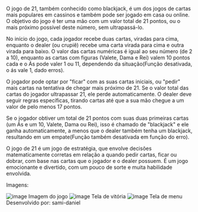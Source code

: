 O jogo de 21, também conhecido como blackjack, é um dos jogos de cartas mais populares em cassinos e também pode ser jogado em casa ou online. 
O objetivo do jogo é ter uma mão com um valor total de 21 pontos, ou o mais próximo possível deste número, sem ultrapassá-lo.

No início do jogo, cada jogador recebe duas cartas, viradas para cima, enquanto o dealer (ou crupiê) recebe uma carta virada para cima e outra virada para baixo. 
O valor das cartas numéricas é igual ao seu número (de 2 a 10), enquanto as cartas com figuras (Valete, Dama e Rei) valem 10 pontos cada e o Ás pode valer 1 ou 11, dependendo da situação(Função desativada, o ás vale 1, dado erros).

O jogador pode optar por "ficar" com as suas cartas iniciais, ou "pedir" mais cartas na tentativa de chegar mais próximo de 21.
Se o valor total das cartas do jogador ultrapassar 21, ele perde automaticamente. O dealer deve seguir regras específicas, tirando cartas até que a sua mão chegue a um valor de pelo menos 17 pontos.

Se o jogador obtiver um total de 21 pontos com suas duas primeiras cartas (um Ás e um 10, Valete, Dama ou Rei), isso é chamado de "blackjack" e ele ganha automaticamente, a menos que o dealer também tenha um blackjack, resultando em um empate(Função também desativada em função do erro).

O jogo de 21 é um jogo de estratégia, que envolve decisões matematicamente corretas em relação a quando pedir cartas, ficar ou dobrar, com base nas cartas que o jogador e o dealer possuem. É um jogo emocionante e divertido, com um pouco de sorte e muita habilidade envolvida.

Imagens:

![image](https://github.com/sami-daniel/blackjackGame/assets/130937402/824701a4-6a83-4790-93af-020358364f13)
Imagem do jogo
![image](https://github.com/sami-daniel/blackjackGame/assets/130937402/76c26bc8-26d7-4a39-b799-1c3f6cc321a6)
Tela de vitória
![image](https://github.com/sami-daniel/blackjackGame/assets/130937402/d4226f14-eeb3-42ab-b07b-402beea1b242)
Tela de menu
<br>Desenvolvido por: sami-daniel
